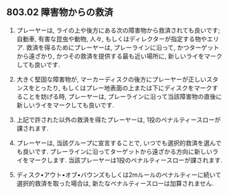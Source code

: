 ## 803.02 障害物からの救済

1. プレーヤーは,
ライの上や後方にある次の障害物から救済されても良いです;
自動車,
有害な昆虫や動物,
人々,
もしくはディレクターが指定する物やエリア.
救済を得るためにプレーヤーは,
プレーラインに沿って,
かつターゲットから遠ざかり,
かつその救済を提供する最も近い場所に,
新しいライをマークしても良いです.

1. 大きく堅固な障害物が,
マーカーディスクの後方にプレーヤーが正しいスタンスをとったり,
もしくはプレー地表面の上または下にディスクをマークすることを妨げる時,
プレーヤーは,
プレーラインに沿って当該障害物の直後に新しいライをマークしても良いです.

1. 上記で許された以外の救済を得たプレーヤーは,
1投のペナルティースローが課されます.

1. プレーヤーは,
当該グループに宣言することで,
いつでも選択的救済を選んでも良いです.
プレーラインに沿ってターゲットから遠ざかる方向に新しいライをマークします.
当該プレーヤーは1投のペナルティースローが課されます.

1. ディスク•アウト•オブ•バウンズもしくは2mルールのペナルティーに続いて選択的救済を取った場合は,
新たなペナルティースローは加算されません.
